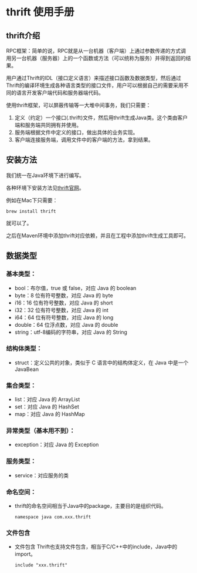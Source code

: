 # thrift 使用手册

## thrift介绍

RPC框架：简单的说，RPC就是从一台机器（客户端）上通过参数传递的方式调用另一台机器（服务器）上的一个函数或方法（可以统称为服务）并得到返回的结果。

用户通过Thrift的IDL（接口定义语言）来描述接口函数及数据类型，然后通过Thrift的编译环境生成各种语言类型的接口文件，用户可以根据自己的需要采用不同的语言开发客户端代码和服务器端代码。

使用thrift框架，可以屏蔽传输等一大堆中间事务，我们只需要：
1. 定义（约定）一个接口(.thrift)文件，然后用thrift生成Java类。这个类由客户端和服务端共同拥有并使用。
2. 服务端根据文件中定义的接口，做出具体的业务实现。
3. 客户端连接服务端，调用文件中的客户端的方法，拿到结果。

## 安装方法

我们统一在Java环境下进行编写。

各种环境下安装方法见[thrift官网](https://thrift.apache.org/docs/install/)。

例如在Mac下只需要：

```shell
brew install thrift
```

就可以了。

之后在Maven环境中添加thrift对应依赖，并且在工程中添加thrift生成工具即可。

## 数据类型

### 基本类型：
- bool：布尔值，true 或 false，对应 Java 的 boolean
- byte：8 位有符号整数，对应 Java 的 byte
- i16：16 位有符号整数，对应 Java 的 short
- i32：32 位有符号整数，对应 Java 的 int
- i64：64 位有符号整数，对应 Java 的 long
- double：64 位浮点数，对应 Java 的 double
- string：utf-8编码的字符串，对应 Java 的 String

### 结构体类型：
- struct：定义公共的对象，类似于 C 语言中的结构体定义，在 Java 中是一个JavaBean

### 集合类型：
- list：对应 Java 的 ArrayList
- set：对应 Java 的 HashSet
- map：对应 Java 的 HashMap

### 异常类型（基本用不到）：
- exception：对应 Java 的 Exception

### 服务类型：
- service：对应服务的类

### 命名空间：
- thrift的命名空间相当于Java中的package，主要目的是组织代码。
    ```thrift
    namespace java com.xxx.thrift
    ```
  
### 文件包含
- 文件包含
  Thrift也支持文件包含，相当于C/C++中的include，Java中的import。
  ```thrift
  include "xxx.thrift"
  ```
